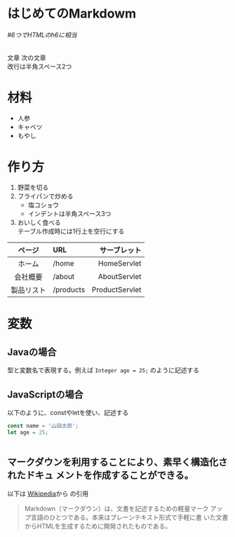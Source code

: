 # はじめてのMarkdowm
###### #6つでHTMLのh6に相当
文章
次の文章  
改行は半角スペース2つ  
# 材料
- 人参
- キャベツ
- もやし
# 作り方
1. 野菜を切る
1. フライパンで炒める
   - 塩コショウ
   - インデントは半角スペース3つ
1. おいしく食べる  
テーブル作成時には1行上を空行にする

| ページ | URL | サーブレット |
|:----------:|:----------|---------------:|
| ホーム | /home | HomeServlet |
| 会社概要 | /about | AboutServlet |
| 製品リスト | /products | ProductServlet |  

# 変数
## Javaの場合
型と変数名で表現する。例えば `Integer age = 25;` のように記述する
## JavaScriptの場合
以下のように、constやletを使い、記述する
```javascript
const name = '山田太郎';
let age = 25;
```  

```
``` 

マークダウンを利用することにより、**素早く**構造化されたドキュ
メントを作成することができる。
---
以下は
[Wikipedia](https://ja.wikipedia.org/wiki/Markdown
)から
の引用
> Markdown（マークダウン）は、文書を記述するための軽量マーク
アップ言語のひとつである。本来はプレーンテキスト形式で手軽に書
いた文書からHTMLを生成するために開発されたものである。